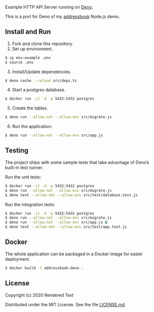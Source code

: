 Example HTTP API Server running on [Deno](https://deno.land).

This is a port for Deno of my [addressbook](https://github.com/TomFern/addressbook) Node.js demo.

## Install and Run

1. Fork and clone this repository.
2. Set up environment.

```bash
$ cp env-example .env
$ source .env
```

3. Install/Update dependencies.

```bash
$ deno cache --reload src/deps.ts
```

4. Start a postgres database.

```bash
$ docker run -it -d -p 5432:5432 postgres
```

5. Create the tables.

```bash
$ deno run --allow-net --allow-env src/migrate.js
```

6. Run the application:

```bash
$ deno run --allow-net --allow-env src/app.js
```

## Testing

The project ships with some sample tests that take advantage of Deno’s built-in test runner.

Run the unit tests:

```bash
$ docker run -it -d -p 5432:5432 postgres
$ deno run --allow-net --allow-env src/migrate.js
$ deno test --allow-net --allow-env src/test/database.test.js
```

Run the integration tests:

```bash
$ docker run -it -d -p 5432:5432 postgres
$ deno run --allow-net --allow-env src/migrate.js
$ deno run --allow-net --allow-env src/app.js &
$ deno test --allow-net --allow-env src/test/app.test.js
```

## Docker

The whole application can be packaged in a Docker image for easier deployment.

```bash
$ docker build -t addressbook-deno .
```

## License

Copyright (c) 2020 Rendered Text

Distributed under the MIT License. See the file [LICENSE.md](./LICENSE.md).
